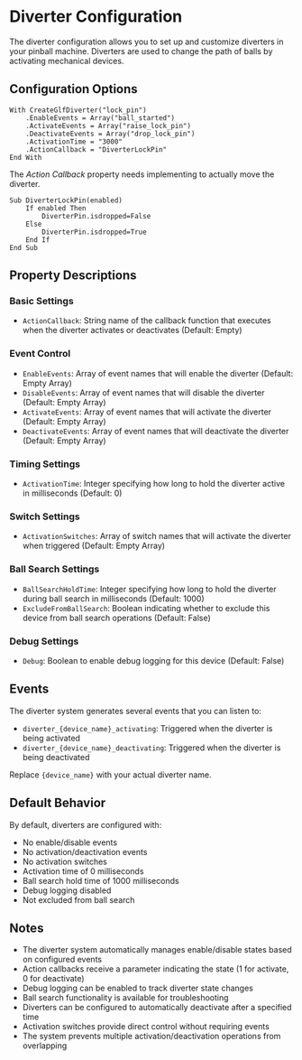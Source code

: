 # Diverter Configuration

The diverter configuration allows you to set up and customize diverters in your pinball machine. Diverters are used to change the path of balls by activating mechanical devices.

## Configuration Options

```
With CreateGlfDiverter("lock_pin")
    .EnableEvents = Array("ball_started")
    .ActivateEvents = Array("raise_lock_pin")
    .DeactivateEvents = Array("drop_lock_pin")
    .ActivationTime = "3000"
    .ActionCallback = "DiverterLockPin"
End With
```

The *Action Callback* property needs implementing to actually move the diverter.

```
Sub DiverterLockPin(enabled)
	If enabled Then
		DiverterPin.isdropped=False
	Else
		DiverterPin.isdropped=True
	End If
End Sub
```

## Property Descriptions

### Basic Settings
- `ActionCallback`: String name of the callback function that executes when the diverter activates or deactivates (Default: Empty)

### Event Control
- `EnableEvents`: Array of event names that will enable the diverter (Default: Empty Array)
- `DisableEvents`: Array of event names that will disable the diverter (Default: Empty Array)
- `ActivateEvents`: Array of event names that will activate the diverter (Default: Empty Array)
- `DeactivateEvents`: Array of event names that will deactivate the diverter (Default: Empty Array)

### Timing Settings
- `ActivationTime`: Integer specifying how long to hold the diverter active in milliseconds (Default: 0)

### Switch Settings
- `ActivationSwitches`: Array of switch names that will activate the diverter when triggered (Default: Empty Array)

### Ball Search Settings
- `BallSearchHoldTime`: Integer specifying how long to hold the diverter during ball search in milliseconds (Default: 1000)
- `ExcludeFromBallSearch`: Boolean indicating whether to exclude this device from ball search operations (Default: False)

### Debug Settings
- `Debug`: Boolean to enable debug logging for this device (Default: False)


## Events

The diverter system generates several events that you can listen to:

- `diverter_{device_name}_activating`: Triggered when the diverter is being activated
- `diverter_{device_name}_deactivating`: Triggered when the diverter is being deactivated

Replace `{device_name}` with your actual diverter name.

## Default Behavior

By default, diverters are configured with:
- No enable/disable events
- No activation/deactivation events
- No activation switches
- Activation time of 0 milliseconds
- Ball search hold time of 1000 milliseconds
- Debug logging disabled
- Not excluded from ball search

## Notes

- The diverter system automatically manages enable/disable states based on configured events
- Action callbacks receive a parameter indicating the state (1 for activate, 0 for deactivate)
- Debug logging can be enabled to track diverter state changes
- Ball search functionality is available for troubleshooting
- Diverters can be configured to automatically deactivate after a specified time
- Activation switches provide direct control without requiring events
- The system prevents multiple activation/deactivation operations from overlapping 